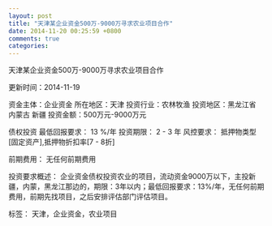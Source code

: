 ```yaml
---
layout: post
title: "天津某企业资金500万-9000万寻求农业项目合作"
date: 2014-11-20 00:25:59 +0800
comments: true
categories: 
---
```

天津某企业资金500万-9000万寻求农业项目合作



更新时间：2014-11-19

资金主体：企业资金
所在地区：天津
投资行业：农林牧渔
投资地区：黑龙江省 内蒙古 新疆
投资金额：500万元-9000万元

债权投资
最低回报要求：
                            13 %/年
                                                                                投资期限：
                            2 - 3 年
                                                                                                                                        风控要求：
                            抵押物类型[固定资产],抵押物折扣率[7 - 8折]

前期费用：
无任何前期费用

投资要求概述：
企业资金债权投资农业的项目，流动资金9000万以下，主投新疆，内蒙，黑龙江那边的，期限：3年以内；最低回报要求：13%/年，无任何前期费用，前期先找项目，之后安排评估部门评估项目。

标签：
天津，企业资金，农业项目

